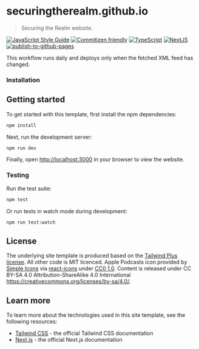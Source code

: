 # securingtherealm.github.io

> Securing the Realm website.

[![JavaScript Style Guide](https://img.shields.io/badge/code_style-standard-brightgreen.svg)](https://standardjs.com)
[![Commitizen friendly](https://img.shields.io/badge/commitizen-friendly-brightgreen.svg)](http://commitizen.github.io/cz-cli/)
[![TypeScript](https://img.shields.io/badge/--3178C6?logo=typescript&logoColor=ffffff)](https://www.typescriptlang.org/)
[![NextJS](https://img.shields.io/badge/--3178C6?logo=next.js&logoColor=ffffff)](https://nextjs.org/)
[![publish-to-github-pages](https://github.com/SecuringTheRealm/securingtherealm.github.io/actions/workflows/publish.yml/badge.svg)](https://github.com/SecuringTheRealm/securingtherealm.github.io/actions/workflows/publish.yml)

This workflow runs daily and deploys only when the fetched XML feed has changed.

### Installation

## Getting started

To get started with this template, first install the npm dependencies:

```bash
npm install
```

Next, run the development server:

```bash
npm run dev
```

Finally, open [http://localhost:3000](http://localhost:3000) in your browser to view the website.

### Testing

Run the test suite:

```bash
npm test
```

Or run tests in watch mode during development:

```bash
npm run test:watch
```

## License

The underlying site template is produced based on the [Tailwind Plus license](https://tailwindcss.com/plus/license). All other code is MIT licenced.
Apple Podcasts icon provided by [Simple Icons](https://simpleicons.org/) via [react-icons](https://react-icons.github.io/react-icons/) under [CC0 1.0](https://creativecommons.org/publicdomain/zero/1.0/).
Content is released under CC BY-SA 4.0 Attribution-ShareAlike 4.0 International https://creativecommons.org/licenses/by-sa/4.0/.

## Learn more

To learn more about the technologies used in this site template, see the following resources:

- [Tailwind CSS](https://tailwindcss.com/docs) - the official Tailwind CSS documentation
- [Next.js](https://nextjs.org/docs) - the official Next.js documentation

